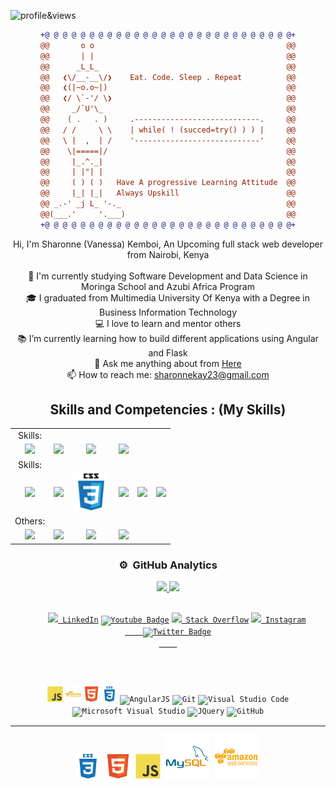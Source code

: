 <div id="header" align="center">
 
   <p align="left"> <img src="https://komarev.com/ghpvc/?username=sharonnekemboi&style=for-the-badge&label="" alt="profile&views"/></p>

    
```diff
+@ @ @ @ @ @ @ @ @ @ @ @ @ @ @ @ @ @ @ @ @ @ @ @ @ @ @ @+
@@       o o                                           @@
@@       | |                                           @@
@@      _L_L_                                          @@
@@   ❮\/__-__\/❯    Eat. Code. Sleep . Repeat          @@
@@   ❮(|~o.o~|)                                        @@
@@   ❮/ \`-'/ \❯                                       @@
@@     _/`U'\_                                         @@
@@    ( .   . )     .----------------------------.     @@
@@   / /     \ \    | while( ! (succed=try() ) ) |     @@
@@   \ |  ,  | /    '----------------------------'     @@
@@    \|=====|/                                        @@
@@     |_.^._|                                         @@
@@     | |"| |                                         @@
@@     ( ) ( )   Have A progressive Learning Attitude  @@
@@     |_| |_|   Always Upskill                        @@
@@ _.-' _j L_ '-._                                     @@
@@(___.'     '.___)                                    @@
+@ @ @ @ @ @ @ @ @ @ @ @ @ @ @ @ @ @ @ @ @ @ @ @ @ @ @ @+
```
    
 <p align="center">
  Hi, I'm Sharonne (Vanessa) Kemboi, An Upcoming full stack web developer from Nairobi, Kenya
  <br>
  <br>
  🔬 I'm currently studying Software Development and Data Science in Moringa School and Azubi Africa Program
  <br>
  🎓 I graduated from Multimedia University Of Kenya with a Degree in Business Information Technology 
  <br>
  💻 I love to learn and mentor others
  <br>
  📚 I’m currently learning how to build different applications using Angular and Flask
  <br>
  💬 Ask me anything about from <a href="https://github.com/Sharonne-Kemboi/Sharonne-Kemboi/issues" title="Issues">Here</a>
  <br>
  📫 How to reach me: <a href="mailto: sharonnekay23@gmail.com">sharonnekay23@gmail.com</a>
</p>                        
    
## Skills and Competencies : (My Skills)
<table>
<tr>
  <td align='center'>
        Skills:
    </td>
</tr>
<tr>
    <td align='center'>
        <img src="https://www.vectorlogo.zone/logos/python/python-ar21.svg">
    </td>
      <td align='center'>
        <img src="https://www.vectorlogo.zone/logos/microsoft_powerbi/microsoft_powerbi-ar21.svg">
    </td>
     <td align='center'>
        <img src="https://www.vectorlogo.zone/logos/amazon_aws/amazon_aws-ar21.svg">
    </td>
    <td align='center'>
        <img src="https://www.vectorlogo.zone/logos/git-scm/git-scm-ar21.svg">
    </td>
   

</tr>
<tr>
   <td align='center'>
        Skills:
    </td>
</tr>
<tr>
    <td align='center'>
        <img src="https://www.vectorlogo.zone/logos/w3_html5/w3_html5-ar21.svg">
    </td>
     <td align='center'>
        <img src="https://raw.githubusercontent.com/detain/svg-logos/780f25886640cef088af994181646db2f6b1a3f8/svg/javascript.svg" width="60">
    </td>
    <td align='center'>
        <img src="https://raw.githubusercontent.com/devicons/devicon/0d6c64dbbf311879f7d563bfc3ccf559f9ed111c/icons/css3/css3-original-wordmark.svg" width="60">
    </td>
    <td align='center'>
        <img src="https://www.vectorlogo.zone/logos/json/json-ar21.svg">
    </td>
    <td align='center'>
        <img src="https://www.vectorlogo.zone/logos/mysql/mysql-ar21.svg">
    </td>
    <td align='center'>
        <img src="https://www.vectorlogo.zone/logos/canva/canva-ar21.svg">
    </td>
</tr>
 <tr>
   <td align='center'>
        Others:
    </td>
</tr>
<tr>
    <td align='center'>
        <img src="https://www.vectorlogo.zone/logos/linux/linux-ar21.svg">
    </td>
   <td align='center'>
        <img src="https://www.vectorlogo.zone/logos/amazon_awslambda/amazon_awslambda-ar21.svg">
    </td>
    <td align='center'>
        <img src="https://www.vectorlogo.zone/logos/angular/angular-ar21.svg">
    </td>
    <td align='center'>
        <img src="https://raw.githubusercontent.com/detain/svg-logos/780f25886640cef088af994181646db2f6b1a3f8/svg/terminal-1.svg" width="60">
    </td>

</tr>
</table>
    

                         
### ⚙️ &nbsp;GitHub Analytics

<p align="center">
<a href="https://github.com/SharonneKemboi">
  <img height="180em" src="https://github-readme-stats-eight-theta.vercel.app/api?username=SharonneKemboi&show_icons=true&theme=algolia&include_all_commits=true&count_private=true"/>
  <img height="180em" src="https://github-readme-stats-eight-theta.vercel.app/api/top-langs/?username=SharonneKemboi&layout=compact&langs_count=8&theme=algolia"/>
</a>
</p>


   <code>
    <a href="https://www.linkedin.com/in/sharonne-vanessa-kemboi-a118bb135//" title="LinkedIn Profile"><img width="24" src="https://www.logo.wine/a/logo/LinkedIn/LinkedIn-Logo.wine.svg"> LinkedIn</a></code>
  <code><a href="https://www.youtube.com/channel/UC1ERYdAvQ35dcXkYZm6Fu3w" title="Youtube Channel"><img width="24" src="https://img.shields.io/badge/YouTube-red?style=for-the-badge&logo=youtube&logoColor=white" alt="Youtube Badge"/></a></code>
  <code><a href="https://stackoverflow.com/users/18713497/sharonne-vanessa-kemboi" title="Stack Overflow Profile"><img width="24" src="https://upload.wikimedia.org/wikipedia/commons/thumb/f/f7/Stack_Overflow_logo.png/640px-Stack_Overflow_logo.png"> Stack Overflow</a></code>
  <code><a href="https://www.instagram.com/Sharonne_Vanessa_Kay/" title="Instagram Profile"><img width="24" src="https://mpng.subpng.com/20180508/jpq/kisspng-logo-computer-icons-clip-art-instagram-layout-5af1532e85e290.6197719415257649105484.jpg"> Instagram</a></code>
  <code><a href="https://twitter.com/sharonne_kemboi">
    <img width="24" src="https://img.shields.io/badge/Twitter-blue?style=for-the-badge&logo=twitter&logoColor=white" alt="Twitter Badge"/>
    </a></code>
    </h5>
<br>
    
    
 
<h2 align="center"🔥 Languages & Frameworks & Tools & Abilities 🔥></h2>
<br>
<p align="center">
 
  <code><img title="Javascript" height="25" src="https://github.com/devicons/devicon/blob/master/icons/javascript/javascript-original.svg"></code>
  <code><img title="Amazon Web Services" height="25" src="https://github.com/devicons/devicon/blob/master/icons/amazonwebservices/amazonwebservices-plain-wordmark.svg"></code>
  <code><img title="HTML5" height="25" src="https://github.com/devicons/devicon/blob/master/icons/html5/html5-original.svg"></code>
  <code><img title="CSS" height="25" src="https://github.com/devicons/devicon/blob/master/icons/css3/css3-plain-wordmark.svg"></code>
  <code><img title="AngularJS" height="25" src="https://brandslogos.com/wp-content/uploads/images/angular-logo-vector-1.svg"></code>
  <code><img title="Git" height="25" src="https://git-scm.com/images/logos/1color-orange-lightbg@2x.png"></code>
  <code><img title="Visual Studio Code" height="25" src="https://www.pngfind.com/pngs/m/212-2129465_one-is-actually-a-png-the-other-is.png"></code>
  <code><img title="Microsoft Visual Studio" height="25" src="https://kmyr.dev/posts/visual-studio.png"></code>
  <code><img title="JQuery" height="25" src="https://pngset.com/images/html-css-jquery-bootstrap-logo-word-text-symbol-alphabet-transparent-png-442273.png"></code>
  <code><img title="GitHub" height="25" src="https://www.kindpng.com/picc/m/141-1419051_github-icon-png-transparent-png.png"></code>
</p>
<hr>
<div>
  
  <img src="https://github.com/devicons/devicon/blob/master/icons/css3/css3-plain-wordmark.svg"  title="CSS3" alt="CSS" width="40" height="40"/>&nbsp;
  <img src="https://github.com/devicons/devicon/blob/master/icons/html5/html5-original.svg" title="HTML5" alt="HTML" width="40" height="40"/>&nbsp;
  <img src="https://github.com/devicons/devicon/blob/master/icons/javascript/javascript-original.svg" title="JavaScript" alt="JavaScript" width="40" height="40"/>&nbsp;
  <img src="https://github.com/devicons/devicon/blob/master/icons/mysql/mysql-original-wordmark.svg" title="MySQL"  alt="MySQL" width="70" height="70"/>&nbsp;
  <img src="https://github.com/devicons/devicon/blob/master/icons/amazonwebservices/amazonwebservices-plain-wordmark.svg" title="AWS" alt="AWS" width="70" height="70"/>&nbsp;
</div>
